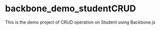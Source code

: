 backbone_demo_studentCRUD
=========================

This is the demo project of CRUD operation on Student using Backbone.js
